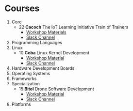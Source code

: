 # Courses

1. Core
   - 22 __Cacoch__ The IoT Learning Initiative Train of Trainers
     - [Workshop Materials](https://drive.google.com/drive/u/0/folders/1z5TvpywaccSQ44uNrQOyAII2It4AALS6)
     - [Slack Channel](https://iotlearninginit.slack.com/messages/C8UH6KJNP/)
2. Programming Languages
3. Linux
   - 10 __Coba__ Linux Kernel Development
     - [Workshop Material](https://drive.google.com/drive/u/0/folders/0B6h7kxp-oIy8SjRtMV9SZ0MyTEU)
     - [Slack Channel](https://iotlearninginit.slack.com/messages/C8TAUC42J/)
4. Hardware Development Boards
5. Operating Systems
6. Frameworks
7. Specialization
   - 15 __Bitol__ Drone Software Development
     - [Workshop Material](https://drive.google.com/drive/u/0/folders/0B6h7kxp-oIy8X1pSOFd0UHBZRzA)
     - [Slack Channel](https://iotlearninginit.slack.com/messages/C8SEMU8TE/)
8. Platforms



